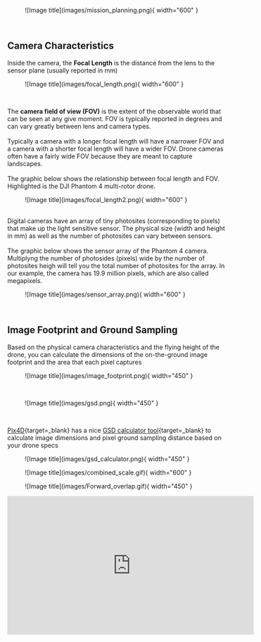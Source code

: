
<figure markdown>
  ![Image title](images/mission_planning.png){ width="600" }
  <figcaption> </figcaption>
</figure>

<br/> 

## Camera Characteristics

Inside the camera, the **Focal Length** is the distance from the lens to the sensor plane (usually reported in mm)
<br/>

<figure markdown>
  ![Image title](images/focal_length.png){ width="600" }
  <figcaption> </figcaption>
</figure>

<br/>

The **camera field of view (FOV)** is the extent of the observable world that can be seen at any give moment. FOV is typically reported in degrees and can vary greatly between lens and camera types. 
<br/>
<br/>
Typically a camera with a longer focal length will have a narrower FOV and a camera with a shorter focal length will have a wider FOV. Drone cameras often have a fairly wide FOV because they are meant
to capture landscapes. 
<br/>
<br/>
The graphic below shows the relationship between focal length and FOV. Highlighted is the DJI Phantom 4 multi-rotor drone. 


<figure markdown>
  ![Image title](images/focal_length2.png){ width="600" }
  <figcaption> </figcaption>
</figure>

<br/>
Digital cameras have an array of tiny photosites (corresponding to pixels) that make up the light sensitive sensor. The physical size (width and height in mm) as well as
the number of photosites can vary between sensors. 
<br/>
<br/>
The graphic below shows the sensor array of the Phantom 4 camera. Multiplyng the number of photosides (pixels) wide by the number of photosites
heigh will tell you the total number of photosites for the array. In our example, the camera has 19.9 million pixels, which are also called megapixels. 

<figure markdown>
  ![Image title](images/sensor_array.png){ width="600" }
  <figcaption> </figcaption>
</figure>
<br/>

## Image Footprint and Ground Sampling
Based on the physical camera characteristics and the flying height of the drone, you can calculate the dimensions of the on-the-ground image footprint and the area that each pixel captures

<figure markdown>
  ![Image title](images/image_footprint.png){ width="450" }
  <figcaption> </figcaption>
</figure>

<br/>

<figure markdown>
  ![Image title](images/gsd.png){ width="450" }
  <figcaption> </figcaption>
</figure>
<br/>

[Pix4D](https://www.pix4d.com/){target=_blank} has a nice [GSD calculator tool](https://support.pix4d.com/hc/en-us/articles/202560249-TOOLS-GSD-calculator){target=_blank} to calculate image dimensions and pixel ground sampling distance based on your drone specs
<figure markdown>
  ![Image title](images/gsd_calculator.png){ width="450" }
  <figcaption> </figcaption>
</figure>


<figure markdown>
  ![Image title](images/combined_scale.gif){ width="600" }
  <figcaption> </figcaption>
</figure>


<figure markdown>
  ![Image title](images/Forward_overlap.gif){ width="450" }
  <figcaption> </figcaption>
</figure>







<iframe width="560" height="315" src="https://www.youtube.com/embed/bTIgjjeYtWY" title="YouTube video player" frameborder="0" allow="accelerometer; autoplay; clipboard-write; encrypted-media; gyroscope; picture-in-picture; web-share" allowfullscreen></iframe>
